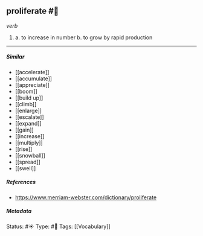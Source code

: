 ## proliferate #🧠 

_verb_

1. a. to increase in number
	b. to grow by rapid production

___
##### Similar
-   [[accelerate]]
-   [[accumulate]]
-   [[appreciate]]
-   [[boom]]
-   [[build up]] 
-   [[climb]]
-   [[enlarge]] 
-   [[escalate]]
-   [[expand]]
-   [[gain]]
-   [[increase]]
-   [[multiply]] 
-   [[rise]]
-   [[snowball]] 
-   [[spread]] 
-   [[swell]]


##### References 
- https://www.merriam-webster.com/dictionary/proliferate


##### Metadata
Status: #☀️ 
Type: #🔵 
Tags: [[Vocabulary]]